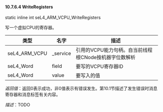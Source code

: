 #### 10.7.6.4  WriteRegisters

static inline int seL4_ARM_VCPU_WriteRegisters

写一个虚拟CPU的寄存器。

类型 | 名字 | 描述
--- | --- | ---
seL4_ARM_VCPU | _service | 引用的VCPU能力句柄。自当前线程根CNode按机器字位数解析
seL4_Word | field | 要写的VCPU寄存器ID
seL4_Word | value | 要写入的值

*返回值*：返回0表示成功，非0值表示有错误发生。第10.1节描述了发生错误时消息寄存器和消息标签有关内容。

*描述*：TODO
